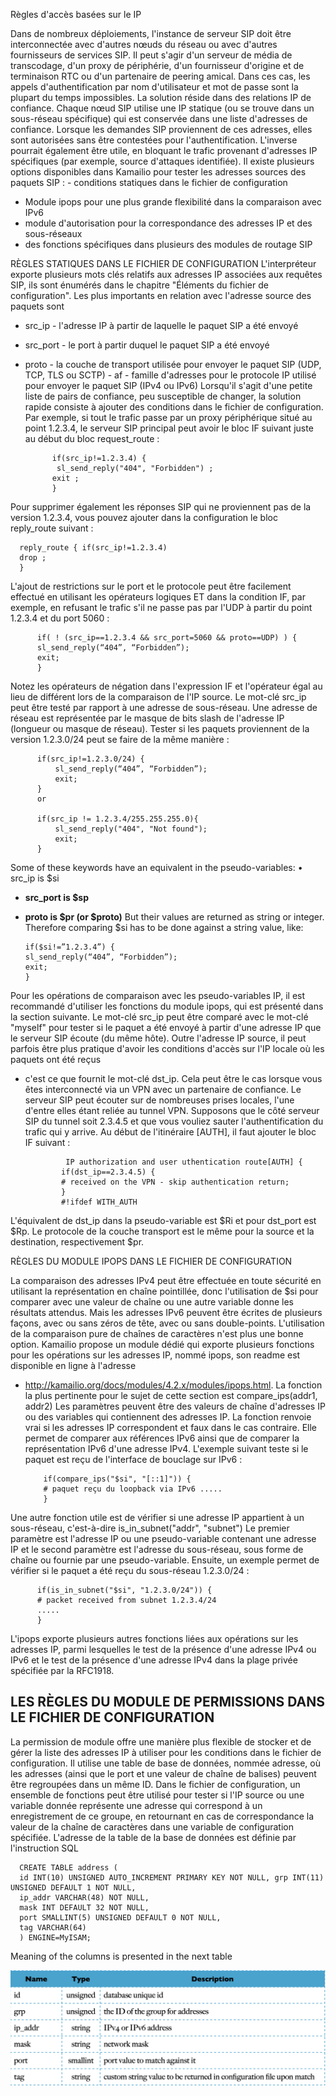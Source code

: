 Règles d'accès basées sur le IP

Dans de nombreux déploiements, l'instance de serveur SIP doit être interconnectée avec d'autres nœuds du réseau ou avec d'autres fournisseurs de services SIP. Il peut s'agir d'un serveur de média de transcodage, d'un proxy de périphérie, d'un fournisseur d'origine et de terminaison RTC ou d'un partenaire de peering amical.
Dans ces cas, les appels d'authentification par nom d'utilisateur et mot de passe sont la plupart du temps impossibles. La solution réside dans des relations IP de confiance. Chaque nœud SIP utilise une IP statique (ou se trouve dans un sous-réseau spécifique) qui est conservée dans une liste d'adresses de confiance. Lorsque les demandes SIP proviennent de ces adresses, elles sont autorisées sans être contestées pour l'authentification.
L'inverse pourrait également être utile, en bloquant le trafic provenant d'adresses IP spécifiques (par exemple, source d'attaques identifiée).
Il existe plusieurs options disponibles dans Kamailio pour tester les adresses sources des paquets SIP : - conditions statiques dans le fichier de configuration
- Module ipops pour une plus grande flexibilité dans la comparaison avec IPv6
- module d'autorisation pour la correspondance des adresses IP et des sous-réseaux
- des fonctions spécifiques dans plusieurs des modules de routage SIP

RÈGLES STATIQUES DANS LE FICHIER DE CONFIGURATION
L'interpréteur exporte plusieurs mots clés relatifs aux adresses IP associées aux requêtes SIP, ils sont énumérés dans le chapitre "Éléments du fichier de configuration". Les plus importants en relation avec l'adresse source des paquets sont
- src_ip - l'adresse IP à partir de laquelle le paquet SIP a été envoyé
- src_port - le port à partir duquel le paquet SIP a été envoyé
- proto - la couche de transport utilisée pour envoyer le paquet SIP (UDP, TCP, TLS ou SCTP) - af - famille d'adresses pour le protocole IP utilisé pour envoyer le paquet SIP (IPv4 ou IPv6)
Lorsqu'il s'agit d'une petite liste de pairs de confiance, peu susceptible de changer, la solution rapide consiste à ajouter des conditions dans le fichier de configuration.
Par exemple, si tout le trafic passe par un proxy périphérique situé au point 1.2.3.4, le serveur SIP principal peut avoir le bloc IF suivant juste au début du bloc request_route :

            if(src_ip!=1.2.3.4) {
             sl_send_reply("404", "Forbidden") ; 
            exit ;
            }

Pour supprimer également les réponses SIP qui ne proviennent pas de la version 1.2.3.4, vous pouvez ajouter dans la configuration le bloc reply_route suivant :
      
      reply_route { if(src_ip!=1.2.3.4)
      drop ;
      }
L'ajout de restrictions sur le port et le protocole peut être facilement effectué en utilisant les opérateurs logiques ET dans la condition IF, par exemple, en refusant le trafic s'il ne passe pas par l'UDP à partir du point 1.2.3.4 et du port 5060 :

          if( ! (src_ip==1.2.3.4 && src_port=5060 && proto==UDP) ) {
          sl_send_reply(“404”, “Forbidden”);
          exit;
          }
   
 Notez les opérateurs de négation dans l'expression IF et l'opérateur égal au lieu de différent lors de la comparaison de l'IP source.
Le mot-clé src_ip peut être testé par rapport à une adresse de sous-réseau. Une adresse de réseau est représentée par le masque de bits slash de l'adresse IP (longueur ou masque de réseau). Tester si les paquets proviennent de la version 1.2.3.0/24 peut se faire de la même manière :

          if(src_ip!=1.2.3.0/24) { 
              sl_send_reply(“404”, “Forbidden”); 
              exit;
          }
          or

          if(src_ip != 1.2.3.4/255.255.255.0){
              sl_send_reply("404", "Not found");
              exit;
          }

Some of these keywords have an equivalent in the pseudo-variables: • src_ip is $si
- **src_port is $sp**
- **proto is $pr (or $proto)**
But their values are returned as string or integer. Therefore comparing $si has to be done against a string value, like:

      if($si!=”1.2.3.4”) { 
      sl_send_reply(“404”, “Forbidden”); 
      exit;
      }


Pour les opérations de comparaison avec les pseudo-variables IP, il est recommandé d'utiliser les fonctions du module ipops, qui est présenté dans la section suivante.
Le mot-clé src_ip peut être comparé avec le mot-clé "myself" pour tester si le paquet a été envoyé à partir d'une adresse IP que le serveur SIP écoute (du même hôte).
Outre l'adresse IP source, il peut parfois être plus pratique d'avoir les conditions d'accès sur l'IP locale où les paquets ont été reçus 
- c'est ce que fournit le mot-clé dst_ip.
Cela peut être le cas lorsque vous êtes interconnecté via un VPN avec un partenaire de confiance. Le serveur SIP peut écouter sur de nombreuses prises locales, l'une d'entre elles étant reliée au tunnel VPN. Supposons que le côté serveur SIP du tunnel soit 2.3.4.5 et que vous vouliez sauter l'authentification du trafic qui y arrive. Au début de l'itinéraire [AUTH], il faut ajouter le bloc IF suivant :

               IP authorization and user uthentication route[AUTH] {
              if(dst_ip==2.3.4.5) {
              # received on the VPN - skip authentication return;
              }
              #!ifdef WITH_AUTH

L'équivalent de dst_ip dans la pseudo-variable est $Ri et pour dst_port est $Rp. Le protocole de la couche transport est le même pour la source et la destination, respectivement $pr.

RÈGLES DU MODULE IPOPS DANS LE FICHIER DE CONFIGURATION

La comparaison des adresses IPv4 peut être effectuée en toute sécurité en utilisant la représentation en chaîne pointillée, donc l'utilisation de $si pour comparer avec une valeur de chaîne ou une autre variable donne les résultats attendus.
Mais les adresses IPv6 peuvent être écrites de plusieurs façons, avec ou sans zéros de tête, avec ou sans double-points. L'utilisation de la comparaison pure de chaînes de caractères n'est plus une bonne option.
Kamailio propose un module dédié qui exporte plusieurs fonctions pour les opérations sur les adresses IP, nommé ipops, son readme est disponible en ligne à l'adresse
- http://kamailio.org/docs/modules/4.2.x/modules/ipops.html. La fonction la plus pertinente pour le sujet de cette section est
compare_ips(addr1, addr2)
Les paramètres peuvent être des valeurs de chaîne d'adresses IP ou des variables qui contiennent des adresses IP. La fonction renvoie vrai si les adresses IP correspondent et faux dans le cas contraire. Elle permet de comparer aux références IPv6 ainsi que de comparer la représentation IPv6 d'une adresse IPv4.
L'exemple suivant teste si le paquet est reçu de l'interface de bouclage sur IPv6 :

          if(compare_ips("$si", "[::1]")) {
          # paquet reçu du loopback via IPv6 .....
          }


Une autre fonction utile est de vérifier si une adresse IP appartient à un sous-réseau, c'est-à-dire
is_in_subnet("addr", "subnet")
Le premier paramètre est l'adresse IP ou une pseudo-variable contenant une adresse IP et le second paramètre est l'adresse du sous-réseau, sous forme de chaîne ou fournie par une pseudo-variable.
Ensuite, un exemple permet de vérifier si le paquet a été reçu du sous-réseau 1.2.3.0/24 :

          if(is_in_subnet("$si", "1.2.3.0/24")) {
          # packet received from subnet 1.2.3.4/24
          .....
          }
L'ipops exporte plusieurs autres fonctions liées aux opérations sur les adresses IP, parmi lesquelles le test de la présence d'une adresse IPv4 ou IPv6 et le test de la présence d'une adresse IPv4 dans la plage privée spécifiée par la RFC1918.

## LES RÈGLES DU MODULE DE PERMISSIONS DANS LE FICHIER DE CONFIGURATION

La permission de module offre une manière plus flexible de stocker et de gérer la liste des adresses IP à utiliser pour les conditions dans le fichier de configuration.
Il utilise une table de base de données, nommée adresse, où les adresses (ainsi que le port et une valeur de chaîne de balises) peuvent être regroupées dans un même ID. Dans le fichier de configuration, un ensemble de fonctions peut être utilisé pour tester si l'IP source ou une variable donnée représente une adresse qui correspond à un enregistrement de ce groupe, en retournant en cas de correspondance la valeur de la chaîne de caractères dans une variable de configuration spécifiée.
L'adresse de la table de la base de données est définie par l'instruction SQL


      CREATE TABLE address (
      id INT(10) UNSIGNED AUTO_INCREMENT PRIMARY KEY NOT NULL, grp INT(11) UNSIGNED DEFAULT 1 NOT NULL,
      ip_addr VARCHAR(48) NOT NULL,
      mask INT DEFAULT 32 NOT NULL,
      port SMALLINT(5) UNSIGNED DEFAULT 0 NOT NULL,
      tag VARCHAR(64)
      ) ENGINE=MyISAM;
      
 Meaning of the columns is presented in the next table
 
 <img src="../images/tb02.png" alt="tableau">
 


















